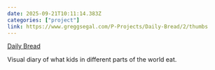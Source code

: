 ```yaml
---
date: 2025-09-21T10:11:14.383Z
categories: ["project"]
link: https://www.greggsegal.com/P-Projects/Daily-Bread/2/thumbs
---
```

[Daily Bread](https://www.greggsegal.com/P-Projects/Daily-Bread/2/thumbs)

Visual diary of what kids in different parts of the world eat.
